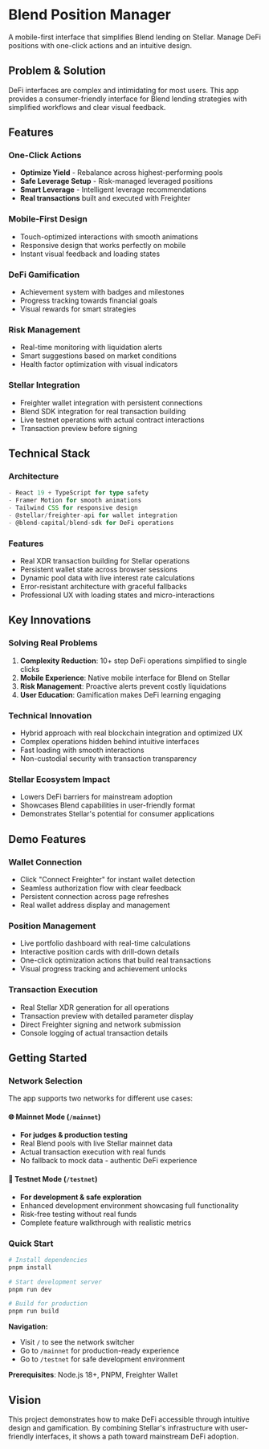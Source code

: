 # Blend Position Manager

A mobile-first interface that simplifies Blend lending on Stellar. Manage DeFi positions with one-click actions and an intuitive design.

## Problem & Solution

DeFi interfaces are complex and intimidating for most users. This app provides a consumer-friendly interface for Blend lending strategies with simplified workflows and clear visual feedback.

## Features

### One-Click Actions
- **Optimize Yield** - Rebalance across highest-performing pools
- **Safe Leverage Setup** - Risk-managed leveraged positions  
- **Smart Leverage** - Intelligent leverage recommendations
- **Real transactions** built and executed with Freighter

### Mobile-First Design
- Touch-optimized interactions with smooth animations
- Responsive design that works perfectly on mobile
- Instant visual feedback and loading states

### DeFi Gamification
- Achievement system with badges and milestones
- Progress tracking towards financial goals
- Visual rewards for smart strategies

### Risk Management
- Real-time monitoring with liquidation alerts
- Smart suggestions based on market conditions
- Health factor optimization with visual indicators

### Stellar Integration
- Freighter wallet integration with persistent connections
- Blend SDK integration for real transaction building
- Live testnet operations with actual contract interactions
- Transaction preview before signing

## Technical Stack

### Architecture
```typescript
- React 19 + TypeScript for type safety
- Framer Motion for smooth animations  
- Tailwind CSS for responsive design
- @stellar/freighter-api for wallet integration
- @blend-capital/blend-sdk for DeFi operations
```

### Features
- Real XDR transaction building for Stellar operations
- Persistent wallet state across browser sessions
- Dynamic pool data with live interest rate calculations
- Error-resistant architecture with graceful fallbacks
- Professional UX with loading states and micro-interactions

## Key Innovations

### Solving Real Problems
1. **Complexity Reduction**: 10+ step DeFi operations simplified to single clicks
2. **Mobile Experience**: Native mobile interface for Blend on Stellar
3. **Risk Management**: Proactive alerts prevent costly liquidations
4. **User Education**: Gamification makes DeFi learning engaging

### Technical Innovation
- Hybrid approach with real blockchain integration and optimized UX
- Complex operations hidden behind intuitive interfaces
- Fast loading with smooth interactions
- Non-custodial security with transaction transparency

### Stellar Ecosystem Impact
- Lowers DeFi barriers for mainstream adoption
- Showcases Blend capabilities in user-friendly format
- Demonstrates Stellar's potential for consumer applications

## Demo Features

### Wallet Connection
- Click "Connect Freighter" for instant wallet detection
- Seamless authorization flow with clear feedback
- Persistent connection across page refreshes
- Real wallet address display and management

### Position Management
- Live portfolio dashboard with real-time calculations
- Interactive position cards with drill-down details
- One-click optimization actions that build real transactions
- Visual progress tracking and achievement unlocks

### Transaction Execution
- Real Stellar XDR generation for all operations
- Transaction preview with detailed parameter display
- Direct Freighter signing and network submission
- Console logging of actual transaction details  

## Getting Started

### Network Selection

The app supports two networks for different use cases:

#### 🌐 **Mainnet Mode** (`/mainnet`)
- **For judges & production testing**
- Real Blend pools with live Stellar mainnet data
- Actual transaction execution with real funds
- No fallback to mock data - authentic DeFi experience

#### 🧪 **Testnet Mode** (`/testnet`) 
- **For development & safe exploration**
- Enhanced development environment showcasing full functionality
- Risk-free testing without real funds
- Complete feature walkthrough with realistic metrics

### Quick Start

```bash
# Install dependencies
pnpm install

# Start development server
pnpm run dev

# Build for production
pnpm run build
```

**Navigation:**
- Visit `/` to see the network switcher
- Go to `/mainnet` for production-ready experience
- Go to `/testnet` for safe development environment

**Prerequisites**: Node.js 18+, PNPM, Freighter Wallet

## Vision

This project demonstrates how to make DeFi accessible through intuitive design and gamification. By combining Stellar's infrastructure with user-friendly interfaces, it shows a path toward mainstream DeFi adoption.
